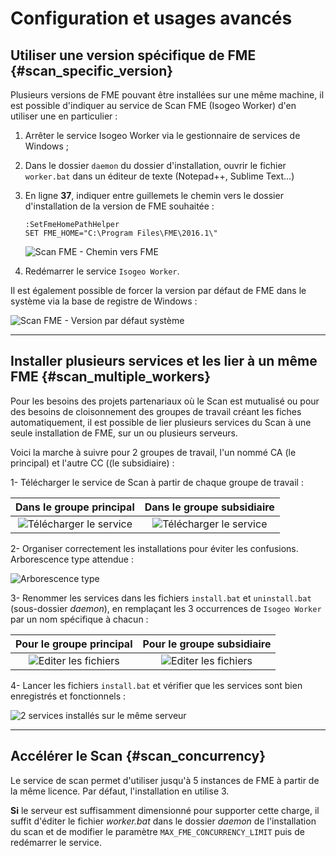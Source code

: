 # Configuration et usages avancés

## Utiliser une version spécifique de FME {#scan_specific_version}

Plusieurs versions de FME pouvant être installées sur une même machine, il est possible d'indiquer au service de Scan FME (Isogeo Worker) d'en utiliser une en particulier :

1. Arrêter le service Isogeo Worker via le gestionnaire de services de Windows ;
2. Dans le dossier `daemon` du dossier d'installation, ouvrir le fichier `worker.bat` dans un éditeur de texte (Notepad++, Sublime Text...)
3. En ligne **37**, indiquer entre guillemets le chemin vers le dossier d'installation de la version de FME souhaitée :

	```dos
	:SetFmeHomePathHelper
	SET FME_HOME="C:\Program Files\FME\2016.1\"
	```

	![Scan FME - Chemin vers FME](/images/scanFME_install_fmePath_worker_set.png "Scan FME - Forcer la version de FME à utiliser")


4. Redémarrer le service `Isogeo Worker`.

Il est également possible de forcer la version par défaut de FME dans le système via la base de registre de Windows :

![Scan FME - Version par défaut système](/images/scanFME_install_fmePath_registry.png "Scan FME - Forcer la version de FME dans la base de registre")

---

## Installer plusieurs services et les lier à un même FME {#scan_multiple_workers}

Pour les besoins des projets partenariaux où le Scan est mutualisé ou pour des besoins de cloisonnement des groupes de travail créant les fiches automatiquement, il est possible de lier plusieurs services du Scan à une seule installation de FME, sur un ou plusieurs serveurs.

Voici la marche à suivre pour 2 groupes de travail, l'un nommé CA (le principal) et l'autre CC ((le subsidiaire) :

1- Télécharger le service de Scan à partir de chaque groupe de travail :

| Dans le groupe principal | Dans le groupe subsidiaire |
| :----------------------: | :----------------------: |
| ![Télécharger le service](/images/scanFME_install_muli_gt01.png "Télécharger le service depuis le groupe de travail n°1") | ![Télécharger le service](/images/scanFME_install_muli_gt02.png "Télécharger le service depuis le groupe de travail n°2") |

2- Organiser correctement les installations pour éviter les confusions. Arborescence type attendue :

![Arborescence type](/images/scanFME_install_muli_arborescence.png "Bien ranger les différents services")

3- Renommer les services dans les fichiers `install.bat` et `uninstall.bat` (sous-dossier *daemon*), en remplaçant les 3 occurrences de `Isogeo Worker` par un nom spécifique à chacun :

| Pour le groupe principal | Pour le groupe subsidiaire |
| :----------------------: | :------------------------: |
| ![Editer les fichiers](/images/scanFME_install_muli_edited_files_gt01.png "Edition des fichiers dans un éditeur de texte") | ![Editer les fichiers](/images/scanFME_install_muli_edited_files_gt02.png "Edition des fichiers dans un éditeur de texte") |

4- Lancer les fichiers `install.bat` et vérifier que les services sont bien enregistrés et fonctionnels :

![2 services installés sur le même serveur](/images/scanFME_install_muli_services.png "vérifier l'installation des 2 services")

---

## Accélérer le Scan {#scan_concurrency}

Le service de scan permet d'utiliser jusqu'à 5 instances de FME à partir de la même licence. Par défaut, l'installation en utilise 3.

**Si** le serveur est suffisamment dimensionné pour supporter cette charge, il suffit d'éditer le fichier *worker.bat* dans le dossier *daemon* de l'installation du scan et de modifier le paramètre `MAX_FME_CONCURRENCY_LIMIT` puis de redémarrer le service.
